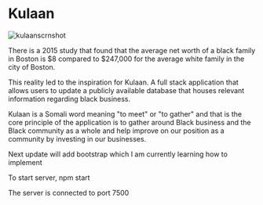 # Kulaan


![kulaanscrnshot](https://user-images.githubusercontent.com/113322000/201457541-fb094a50-f7ee-4b7c-b1a0-a5818a9f8be5.png)

There is a 2015 study that found that the average net worth of a black family in Boston is $8 compared to $247,000 for the average white family in the city of Boston.
 
This reality led to the inspiration for Kulaan. A full stack application that allows users to update a publicly available database that houses relevant information regarding black business.
 
Kulaan is a Somali word meaning "to meet" or "to gather" and that is the core principle  of the application is to gather around Black business and the Black community as a whole and help improve on our position as a community by investing in our businesses.


Next update will add bootstrap which I am currently learning how to implement

To start server, npm start

The server is connected to port 7500










